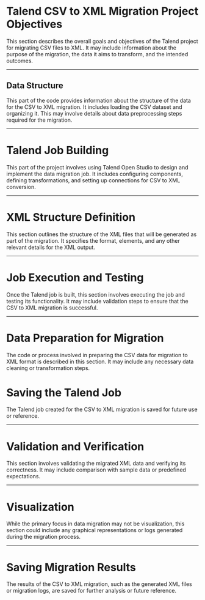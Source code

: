 # Talend CSV to XML Migration Project Objectives

This section describes the overall goals and objectives of the Talend project for migrating CSV files to XML. It may include information about the purpose of the migration, the data it aims to transform, and the intended outcomes.

---
## Data Structure

This part of the code provides information about the structure of the data for the CSV to XML migration. It includes loading the CSV dataset and organizing it. This may involve details about data preprocessing steps required for the migration.

---

# Talend Job Building

This part of the project involves using Talend Open Studio to design and implement the data migration job. It includes configuring components, defining transformations, and setting up connections for CSV to XML conversion.

---

# XML Structure Definition

This section outlines the structure of the XML files that will be generated as part of the migration. It specifies the format, elements, and any other relevant details for the XML output.

---

# Job Execution and Testing

Once the Talend job is built, this section involves executing the job and testing its functionality. It may include validation steps to ensure that the CSV to XML migration is successful.

---

# Data Preparation for Migration

The code or process involved in preparing the CSV data for migration to XML format is described in this section. It may include any necessary data cleaning or transformation steps.


# Saving the Talend Job

The Talend job created for the CSV to XML migration is saved for future use or reference.

---

# Validation and Verification

This section involves validating the migrated XML data and verifying its correctness. It may include comparison with sample data or predefined expectations.

---

# Visualization

While the primary focus in data migration may not be visualization, this section could include any graphical representations or logs generated during the migration process.

---

# Saving Migration Results

The results of the CSV to XML migration, such as the generated XML files or migration logs, are saved for further analysis or future reference.
